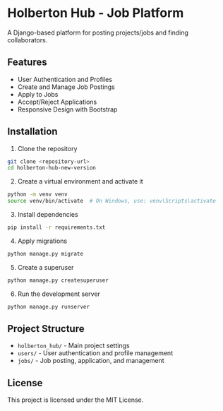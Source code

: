# Holberton Hub - Job Platform

A Django-based platform for posting projects/jobs and finding collaborators.

## Features

- User Authentication and Profiles
- Create and Manage Job Postings
- Apply to Jobs
- Accept/Reject Applications
- Responsive Design with Bootstrap

## Installation

1. Clone the repository
```bash
git clone <repository-url>
cd holberton-hub-new-version
```

2. Create a virtual environment and activate it
```bash
python -m venv venv
source venv/bin/activate  # On Windows, use: venv\Scripts\activate
```

3. Install dependencies
```bash
pip install -r requirements.txt
```

4. Apply migrations
```bash
python manage.py migrate
```

5. Create a superuser
```bash
python manage.py createsuperuser
```

6. Run the development server
```bash
python manage.py runserver
```

## Project Structure

- `holberton_hub/` - Main project settings
- `users/` - User authentication and profile management
- `jobs/` - Job posting, application, and management

## License

This project is licensed under the MIT License.
